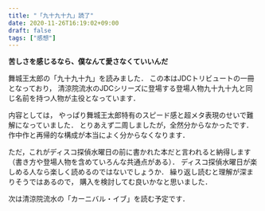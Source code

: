 ```yaml
---
title: "「九十九十九」読了"
date: 2020-11-26T16:19:02+09:00
draft: false
tags: ["感想"]
---
```


**苦しさを感じるなら、僕なんて愛さなくていいんだ**

舞城王太郎の「九十九十九」を読みました．
この本はJDCトリビュートの一冊となっており，
清涼院流水のJDCシリーズに登場する登場人物九十九十九と同じ名前を持つ人物が主役となっています．

内容としては，
やっぱり舞城王太郎特有のスピード感と超メタ表現のせいで難解になっていました．
とりあえず二周しましたが，全然分からなかったです．
作中作と再帰的な構成が本当によく分からなくなります．

ただ，これがディスコ探偵水曜日の前に書かれた本だと言われると納得します（書き方や登場人物を含めていろんな共通点がある）．
ディスコ探偵水曜日が楽しめる人なら楽しく読めるのではないでしょうか．
繰り返し読むと理解が深まりそうではあるので，
購入を検討してむ良いかなと思いました．

次は清涼院流水の「カーニバル・イブ」を読む予定です．

